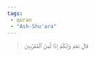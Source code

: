 ```yaml
---
tags: 
 - quran 
 - "Ash-Shu'ara"
---
```


> قَالَ نَعَمۡ وَإِنَّكُمۡ إِذٗا لَّمِنَ ٱلۡمُقَرَّبِينَ
